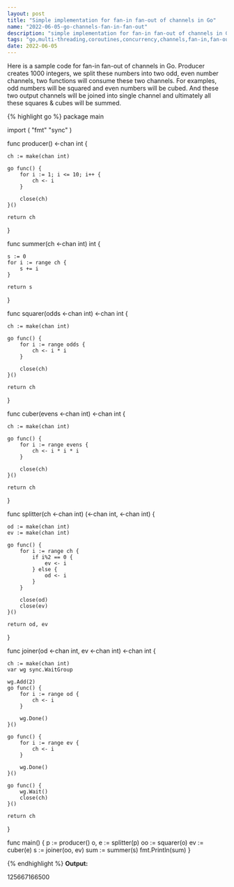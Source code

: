 ```yaml
---
layout: post
title: "Simple implementation for fan-in fan-out of channels in Go"
name: "2022-06-05-go-channels-fan-in-fan-out"
description: "simple implementation for fan-in fan-out of channels in Go."
tags: "go,multi-threading,coroutines,concurrency,channels,fan-in,fan-out,green threads,http server,server side events,code,technical article,blog,post"
date: 2022-06-05
---
```


<p>Here is a sample code for fan-in fan-out of channels in Go. Producer creates 1000 integers, we split these numbers into two odd, even number channels, two functions will consume these two channels. For examples, odd numbers will be squared and even numbers will be cubed. And these two output channels will be joined into single channel and ultimately all these squares & cubes will be summed.</p>

{% highlight go %}
package main

import (
	"fmt"
	"sync"
)

func producer() <-chan int {

	ch := make(chan int)

	go func() {
		for i := 1; i <= 10; i++ {
			ch <- i
		}

		close(ch)
	}()

	return ch
}

func summer(ch <-chan int) int {

	s := 0
	for i := range ch {
		s += i
	}

	return s
}

func squarer(odds <-chan int) <-chan int {

	ch := make(chan int)

	go func() {
		for i := range odds {
			ch <- i * i
		}

		close(ch)
	}()

	return ch
}

func cuber(evens <-chan int) <-chan int {

	ch := make(chan int)

	go func() {
		for i := range evens {
			ch <- i * i * i
		}

		close(ch)
	}()

	return ch
}

func splitter(ch <-chan int) (<-chan int, <-chan int) {

	od := make(chan int)
	ev := make(chan int)

	go func() {
		for i := range ch {
			if i%2 == 0 {
				ev <- i
			} else {
				od <- i
			}
		}

		close(od)
		close(ev)
	}()

	return od, ev
}

func joiner(od <-chan int, ev <-chan int) <-chan int {

	ch := make(chan int)
	var wg sync.WaitGroup

	wg.Add(2)
	go func() {
		for i := range od {
			ch <- i
		}

		wg.Done()
	}()

	go func() {
		for i := range ev {
			ch <- i
		}

		wg.Done()
	}()

	go func() {
		wg.Wait()
		close(ch)
	}()

	return ch
}

func main() {
	p := producer()
	o, e := splitter(p)
	oo := squarer(o)
	ev := cuber(e)
	s := joiner(oo, ev)
	sum := summer(s)
	fmt.Println(sum)
}

{% endhighlight %}
<b>Output:</b>
<p class="output">
125667166500
</p>